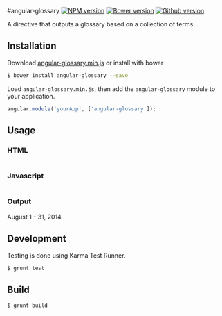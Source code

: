#angular-glossary
[![NPM version](https://badge.fury.io/js/angular-glossary.svg)](http://badge.fury.io/js/angular-glossary)
[![Bower version](https://badge.fury.io/bo/angular-glossary.svg)](http://badge.fury.io/bo/angular-glossary)
[![Github version](https://badge.fury.io/gh/angular-glossary.svg)](http://badge.fury.io/gh/angular-glossary)

A directive that outputs a glossary based on a collection of terms.

## Installation

Download [angular-glossary.min.js](#) or install with bower

```BASH
$ bower install angular-glossary --save
```

Load `angular-glossary.min.js`, then add the `angular-glossary` module to your application.

```javascript
angular.module('yourApp', ['angular-glossary']);
```

## Usage
### HTML
```html

```

### Javascript
```javascript

```

### Output
August 1 - 31, 2014

## Development

Testing is done using Karma Test Runner.

```BASH
$ grunt test
```
	
## Build

```BASH
$ grunt build
```
